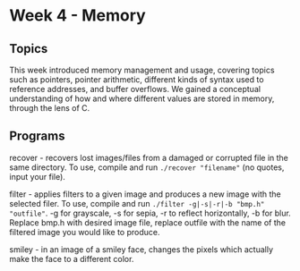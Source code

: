 # Week 4 - Memory
## Topics
This week introduced memory management and usage, covering topics such as pointers, pointer arithmetic, different kinds of syntax used to reference addresses, and buffer overflows. We gained a conceptual understanding of how and where different values are stored in memory, through the lens of C.

## Programs
recover - recovers lost images/files from a damaged or corrupted file in the same directory. To use, compile and run `./recover "filename"` (no quotes, input your file).

filter - applies filters to a given image and produces a new image with the selected filer. To use, compile and run `./filter -g|-s|-r|-b "bmp.h" "outfile"`. -g for grayscale, -s for sepia, -r to reflect horizontally, -b for blur. Replace bmp.h with desired image file, replace outfile with the name of the filtered image you would like to produce.

smiley - in an image of a smiley face, changes the pixels which actually make the face to a different color.